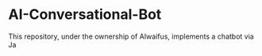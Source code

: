 # AI-Conversational-Bot
This repository, under the ownership of AIwaifus, implements a chatbot via Ja